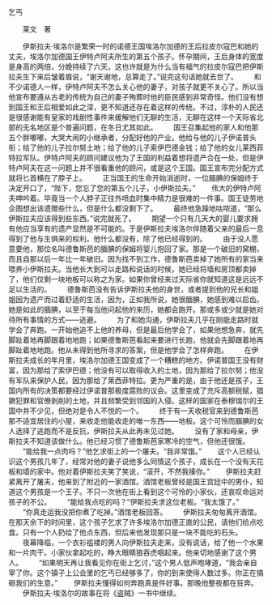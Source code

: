 乞丐

　　莱文　著

　　伊斯拉夫·埃洛尔是繁荣一时的诺德王国埃洛尔加德的王后拉皮尔寇巴和她的丈夫，埃洛尔加德国王伊特卢阿夫所生的第五个孩子。怀孕期间，王后身体的宽度是身高的两倍，分娩持续了六天。这也许就是为什么当有福气的拉皮尔寇巴把伊斯拉夫生下来后皱着眉说，“谢天谢地，总算走了。”说完这句话她就去世了。
　　和不少诺德人一样，伊特卢阿夫不怎么关心他的妻子，对孩子就更不关心了。所以当他宣布要遵从古老的传统为自己的妻子殉葬时他的臣民感到非常奇怪。他们没有想到国王和王后相爱如此之深，更不知道还存在着这样的传统。不过，淳朴的人民还是很感谢能有皇家的戏剧性事件来缓解他们无聊的生活，无聊在这样一个天际省北部的无名地区是个普遍问题，在冬日尤其如此。
　　国王召集起他的家人和他那五个胖嘟嘟，大哭大闹的小继承者，分配好他的产业。他给与他的儿子伊诺普头衔；给了他的儿子拉尔努土地；给了他的儿子索伊巴德金钱；给了他的女儿莱西菲特拉军队。伊特卢阿夫的顾问建议他为了王国的利益着想将遗产合在一处，但是伊特卢阿夫在这一问题上并不很看重他的顾问，或是这个王国。国王宣布完分配方式就将匕首横在了脖子上。
　　正当国王的生命开始消逝时，一位腼腆的保姆终于决定开口了，“陛下，您忘了您的第五个儿子，小伊斯拉夫。”
　　伟大的伊特卢阿夫呻吟着。毕竟当一个人脖子正往外喷血时集中精力是很难的一件事。国王徒劳地企图想出该遗赠些什么，但是什么都没剩下了。
　　最终他急躁地咕哝道，“那么伊斯拉夫应该得到些东西。”说完就死了。
　　期望一个只有几天大的婴儿要求拥有他应当享有的遗产显然是不可能的。于是伊斯拉夫埃洛尔伴随着父亲的最后一息得到了他与生俱来的权利。他什么都没有，除了他已经得到的。
　　由于没人愿意要他，那位名叫德鲁斯芭的腼腆的保姆将婴儿抱回了家。那是一个破旧的窝棚，而且自那以后一年比一年破旧。因为找不到工作，德鲁斯芭卖掉了她所有的家当来喂养小伊斯拉夫。当他长大到可以走路和说话的时候，她已经将墙和房顶都卖掉了，他们仅剩一块地板可以称之为家。如果你曾经来过天际省你就知道这是远远不足以生活的。
　　德鲁斯芭没有告诉伊斯拉夫他的身世，或者提到他的兄长和姐姐因为遗产而过着舒适的生活，因为，正如我所说，她很腼腆，她感到难以启齿。她是如此的腼腆，以至于每当他问起他的来历，她都会跑开。那或多或少就是她对待所有事情的方式——逃避。
　　为了和她沟通，伊斯拉夫几乎在刚能走路时就学会了奔跑。一开始他追不上他的养母，但是最后他学会了，如果他想急奔，就先脚趾着地再脚跟着地地跑；如果德鲁斯芭看起来要进行长跑，他就会先脚跟着地再脚趾着地地跑。他从未得到他所寻求的答案，但是他学会了怎样奔跑。
　　在伊斯拉夫成长的年月里，埃洛尔加德王国变成了一个糟糕的地方。伊诺普国王没有财富，因为那给了索伊巴德；他没有可以取得收入的土地，因为那给了拉尔努；他没有军队来保护人民，因为那给了莱西菲特拉。更为严重的是，由于他还是孩子，王国内所有的决策都要经过伊诺普那极度腐败的议会。这里变成了充斥高额税赋，猖獗犯罪和官僚剥削的土地，并且频繁受到邻国的入侵。这样的国家在泰穆瑞尔的王国中并不少见，但绝对是令人不悦的一个。
　　终于有一天收税官来到德鲁斯芭那不适宜居住的小屋，来收走他能收走的唯一东西——地板。这个可怜而腼腆的女人选择了逃跑而不是反抗，伊斯拉夫从此再未见过她。
　　没有了家和母亲，伊斯拉夫不知道该做什么。他已经习惯了德鲁斯芭家寒冷的空气，但他还很饿。
　　“能给我一点肉吗？”他乞求街上的一个屠夫。“我非常饿。”
　　这个人已经认识这个男孩几年了，经常对他的妻子说他多么同情这个孩子，成长在一个没有天花板和墙的家中。他对着伊斯拉夫笑了笑说，“滚开，不然我揍你。”
　　伊斯拉夫赶紧离开了屠夫，他来到了附近的一家酒馆。酒馆老板曾经是国王宫廷中的男仆，知道这个男孩是一个王子。不只一次他在街上看到这个可怜的小家伙，还哀叹命运对孩子的不公。
　　“能给我点吃的吗？”伊斯拉夫求这位老板。“我太饿了。”
　　“你真走运我没把你煮了吃掉。”酒馆老板回答。
　　伊斯拉夫匆匆离开酒馆。在那天余下的时间里，这个孩子乞求了许多埃洛尔加德正直的公民，请他们给点吃食。只有一个人扔给了他点东西，但后来他发现那只是一块不能吃的石头。
　　夜幕降临，一个衣衫褴褛的男人向伊斯拉夫走来，没有说话，给了他一个水果和一片肉干。小家伙拿起吃的，睁大眼睛狼吞虎咽起来。他亲切地感谢了这个男人。
　　“如果明天再让我看见你在街上乞讨，”这个男人低声咆哮道，“我会亲自宰了你。这个镇子上公会里的乞丐已经够多了，你的到来使得人数过多。你正在搞砸我们的生意。”
　　伊斯拉夫懂得如何奔跑真是件好事。那晚他整夜都在狂奔。
　　伊斯拉夫·埃洛尔的故事在将《盗贼》一书中继续。